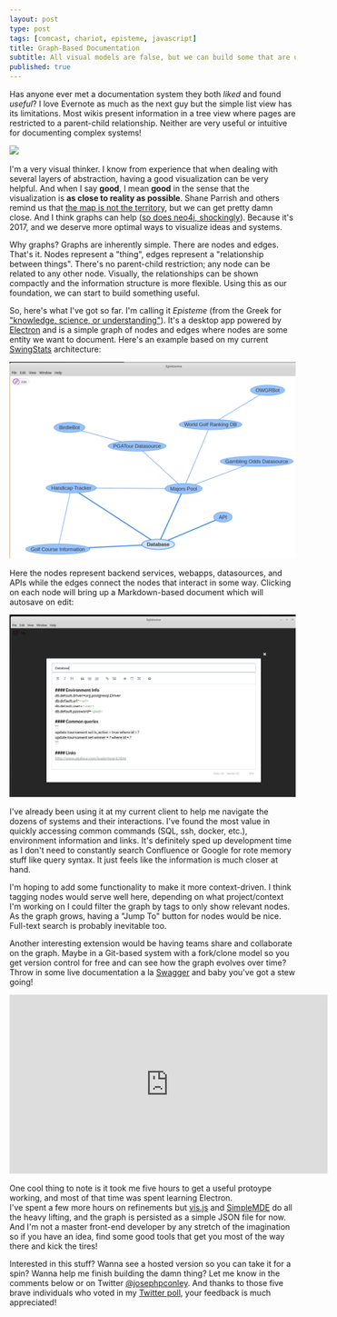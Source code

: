 ```yaml
---
layout: post
type: post
tags: [comcast, chariot, episteme, javascript]
title: Graph-Based Documentation
subtitle: All visual models are false, but we can build some that are useful right?
published: true
---
```


Has anyone ever met a documentation system they both *liked* and found *useful*?  I love Evernote as much as the next guy but the simple list view has its limitations.
Most wikis present information in a tree view where pages are restricted to a parent-child relationship.  Neither are very useful or intuitive for documenting complex systems!

<img src="https://confluence.atlassian.com/download/attachments/218270144/Confluence%20Tree%20View%20Web%20Part.PNG?version=1&modificationDate=1192642298936&api=v2"/><br>

I'm a very visual thinker.  I know from experience that when dealing with several layers of abstraction,
having a good visualization can be very helpful.  And when I say **good**, I mean **good** in the sense
that the visualization is **as close to reality as possible**.  Shane Parrish and others remind us that 
[the map is not the territory](https://www.farnamstreetblog.com/2015/11/map-and-territory/), but we can get pretty damn close.
And I think graphs can help ([so does neo4j, shockingly](https://neo4j.com/blog/technical-documentation-graph/)).
Because it's 2017, and we deserve more optimal ways to visualize ideas and systems.

Why graphs?  Graphs are inherently simple.  There are nodes and edges.  That's it.  Nodes represent a "thing", edges represent
a "relationship between things".  There's no parent-child restriction; any node can be related to any other node. 
Visually, the relationships can be shown compactly and the information structure is more flexible.
Using this as our foundation, we can start to build something useful.

So, here's what I've got so far.  I'm calling it *Episteme* (from the Greek for 
["knowledge, science, or understanding"](https://en.wikipedia.org/wiki/Episteme)).
It's a desktop app powered by [Electron](https://electron.atom.io/) and is a simple graph of nodes and edges where nodes are some entity we want to document.
Here's an example based on my current [SwingStats](http://www.swingstats.com/about) architecture:

<img src="/assets/episteme-graph.png" alt="Episteme Graph"/><br>

Here the nodes represent backend services, webapps, datasources, and APIs while the edges connect the nodes that interact in some way.
Clicking on each node will bring up a Markdown-based document which will autosave on edit:  

<img src="/assets/episteme-node.png" alt="Episteme Node"/><br>

I've already been using it at my current client to help me navigate the dozens of systems and their interactions.
I've found the most value in quickly accessing common commands (SQL, ssh, docker, etc.), environment information 
and links.  It's definitely sped up development time as I don't need to constantly search Confluence or Google for 
rote memory stuff like query syntax.  It just feels like the information is much closer at hand.

I'm hoping to add some functionality to make it more context-driven.  I think tagging nodes would serve well here, depending
on what project/context I'm working on I could filter the graph by tags to only show relevant nodes.
As the graph grows, having a "Jump To" button for nodes would be nice.  Full-text search is probably inevitable too.

Another interesting extension would be having teams share and collaborate on the graph.  Maybe in a Git-based system with a fork/clone model so you
get version control for free and can see how the graph evolves over time?  Throw in some live documentation a la [Swagger](http://swagger.io/)
and baby you've got a stew going!
   
<iframe width="560" height="315" src="https://www.youtube.com/embed/Sr2PlqXw03Y" frameborder="0" allowfullscreen></iframe><br>
   
One cool thing to note is it took me five hours to get a useful protoype working, and most of that time was spent learning Electron.  
I've spent a few more hours on refinements but [vis.js](http://visjs.org/) and [SimpleMDE](https://simplemde.com/) do all the heavy lifting, and 
the graph is persisted as a simple JSON file for now.  And I'm not a master front-end developer by any stretch of the imagination so if you have an idea,
find some good tools that get you most of the way there and kick the tires!

Interested in this stuff?  Wanna see a hosted version so you can take it for a spin?  Wanna help me finish building the damn thing?
Let me know in the comments below or on Twitter [@josephpconley](https://www.twitter.com/josephpconley).
And thanks to those five brave individuals who voted in my [Twitter poll](https://twitter.com/josephpconley/status/852576703419478016), 
your feedback is much appreciated!